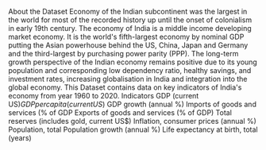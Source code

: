 About the Dataset
Economy of the Indian subcontinent was the largest in the world for most of the recorded history up until the onset of colonialism in early 19th century. The economy of India is a middle income developing market economy. It is the world's fifth-largest economy by nominal GDP putting the Asian powerhouse behind the US, China, Japan and Germany and the third-largest by purchasing power parity (PPP). The long-term growth perspective of the Indian economy remains positive due to its young population and corresponding low dependency ratio, healthy savings, and investment rates, increasing globalisation in India and integration into the global economy.
This Dataset contains data on key indicators of India's economy from year 1960 to 2020.
Indicators
GDP (current US$)
GDP per capita (current US$)
GDP growth (annual %)
Imports of goods and services (% of GDP
Exports of goods and services (% of GDP)
Total reserves (includes gold, current US$)
Inflation, consumer prices (annual %)
Population, total
Population growth (annual %)
Life expectancy at birth, total (years)
